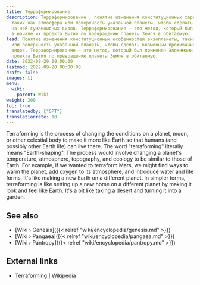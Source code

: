 ```yaml
---
title: Терраформирование
description: Терраформирование , понятие изменения конституционных характеристик экзопланеты,
  таких как атмосфера или поверхность указанной планеты, чтобы сделать возможным проживание
  на ней гуманоидных видов. Терраформирование — это метод, который был применен Элохимами
  в начале их проекта Бытия по превращению планеты Земля в обитаемую.
lead: Понятие изменения конституционных особенностей экзопланеты, таких как атмосфера
  или поверхность указанной планеты, чтобы сделать возможным проживание на ней гуманоидных
  видов. Терраформирование — это метод, который был применен Элохимами в начале их
  проекта Бытия по превращению планеты Земля в обитаемую.
date: 2022-09-20 00:00:00
lastmod: 2022-09-20 00:00:00
draft: false
images: []
menu:
  wiki:
    parent: Wiki
weight: 200
toc: true
translatedby: ["GPT"]
translationrate: 10
---
```


Terraforming is the process of changing the conditions on a planet, moon, or other celestial body to make it more like Earth so that humans (and possibly other Earth life) can live there. The word "terraforming" literally means "Earth-shaping". The process would involve changing a planet's temperature, atmosphere, topography, and ecology to be similar to those of Earth. For example, if we wanted to terraform Mars, we might find ways to warm the planet, add oxygen to its atmosphere, and introduce water and life forms. It's like making a new Earth on a different planet. In simpler terms, terraforming is like setting up a new home on a different planet by making it look and feel like Earth. It's a bit like taking a desert and turning it into a garden.

## See also

- [Wiki › Genesis]({{< relref "wiki/encyclopedia/genesis.md" >}})
- [Wiki › Pangaea]({{< relref "wiki/encyclopedia/pangaea.md" >}})
- [Wiki › Pantropy]({{< relref "wiki/encyclopedia/pantropy.md" >}})

## External links

- [Terraforming | Wikipedia](https://en.wikipedia.org/wiki/Terraforming)
